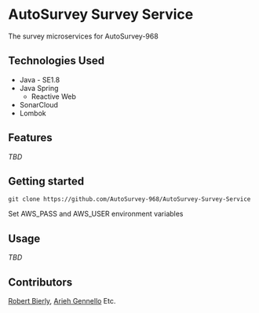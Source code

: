 # AutoSurvey Survey Service

The survey microservices for AutoSurvey-968

## Technologies Used

* Java - SE1.8
* Java Spring
  - Reactive Web
* SonarCloud
* Lombok

## Features

*TBD*

## Getting started

`git clone https://github.com/AutoSurvey-968/AutoSurvey-Survey-Service`

Set AWS_PASS and AWS_USER environment variables

## Usage

*TBD*

## Contributors

[Robert Bierly](https://github.com/rnbiv45),
[Arieh Gennello](https://github.com/MoldedPixels)
Etc.
